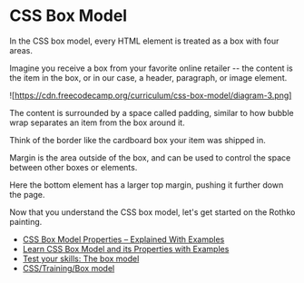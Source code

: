 # CSS Box Model

In the CSS box model, every HTML element is treated as a box with four areas.

Imagine you receive a box from your favorite online retailer -- the content is the item in the box, or in our case, a header, paragraph, or image element.

![https://cdn.freecodecamp.org/curriculum/css-box-model/diagram-3.png]

The content is surrounded by a space called padding, similar to how bubble wrap separates an item from the box around it.

Think of the border like the cardboard box your item was shipped in.

Margin is the area outside of the box, and can be used to control the space between other boxes or elements.

Here the bottom element has a larger top margin, pushing it further down the page.

Now that you understand the CSS box model, let's get started on the Rothko painting.

- [CSS Box Model Properties – Explained With Examples](https://www.freecodecamp.org/news/css-box-model-explained-with-examples/)
- [Learn CSS Box Model and its Properties with Examples](https://www.simplilearn.com/tutorials/css-tutorial/css-box-model)
- [Test your skills: The box model](https://developer.mozilla.org/en-US/docs/Learn/CSS/Building_blocks/Box_Model_Tasks)
- [CSS/Training/Box model](https://www.w3.org/community/webed/wiki/CSS/Training/Box_model)
